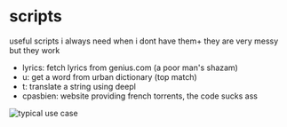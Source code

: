 # scripts
useful scripts i always need when i dont have them+
they are very messy but they work

- lyrics: fetch lyrics from genius.com (a poor man's shazam)
- u: get a word from urban dictionary (top match)
- t: translate a string using deepl
- cpasbien: website providing french torrents, the code sucks ass

![typical use case](https://user-images.githubusercontent.com/40673815/173192558-4814b234-4ea3-402e-b56c-002a3b2ba78b.png)
